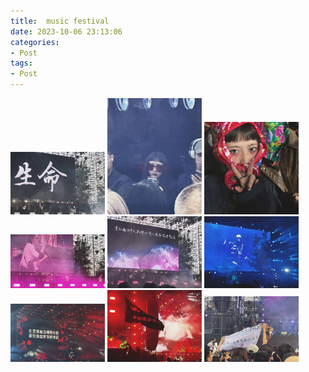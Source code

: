 ```yaml
---
title:  music festival
date: 2023-10-06 23:13:06
categories:
- Post
tags:
- Post
---
```


![png](https://github.com/limited-capacity/limited-capacity.github.io/raw/master/pictures/1.jpg)
![png](https://github.com/limited-capacity/limited-capacity.github.io/raw/master/pictures/2.jpg)
![png](https://github.com/limited-capacity/limited-capacity.github.io/raw/master/pictures/3.jpg)
![png](https://github.com/limited-capacity/limited-capacity.github.io/raw/master/pictures/4.jpg)
![png](https://github.com/limited-capacity/limited-capacity.github.io/raw/master/pictures/5.jpg)
![png](https://github.com/limited-capacity/limited-capacity.github.io/raw/master/pictures/6.jpg)
![png](https://github.com/limited-capacity/limited-capacity.github.io/raw/master/pictures/7.jpg)
![png](https://github.com/limited-capacity/limited-capacity.github.io/raw/master/pictures/8.jpg)
![png](https://github.com/limited-capacity/limited-capacity.github.io/raw/master/pictures/9.jpg)

<style>
  img, a {
    width: 30%
  }
</style>
